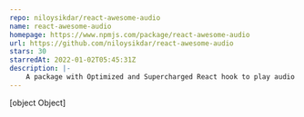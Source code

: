 ```yaml
---
repo: niloysikdar/react-awesome-audio
name: react-awesome-audio
homepage: https://www.npmjs.com/package/react-awesome-audio
url: https://github.com/niloysikdar/react-awesome-audio
stars: 30
starredAt: 2022-01-02T05:45:31Z
description: |-
    A package with Optimized and Supercharged React hook to play audio without any DOM element 💪🎧
---
```


[object Object]
